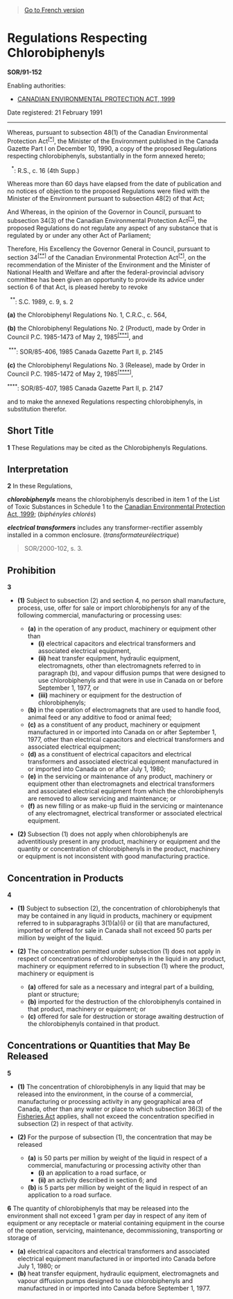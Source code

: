 > [Go to French version](/fr/Règlements/Décrets,%20ordonnances%20et%20règlements%20statutaires/91/152.md)

# Regulations Respecting Chlorobiphenyls

**SOR/91-152**

Enabling authorities: 
- [CANADIAN ENVIRONMENTAL PROTECTION ACT, 1999](/en/Acts/Statutes%20of%20Canada/1999/c.%2033.md)

Date registered: 21 February 1991

----------

Whereas, pursuant to subsection 48(1) of the Canadian Environmental Protection Act<sup><a href='#footnote1_e'>[*]</a></sup>, the Minister of the Environment published in the Canada Gazette Part I on December 10, 1990, a copy of the proposed Regulations respecting chlorobiphenyls, substantially in the form annexed hereto;

<a name='footnote1_e'><sup>   *</sup></a>: R.S., c. 16 (4th Supp.)<br />

Whereas more than 60 days have elapsed from the date of publication and no notices of objection to the proposed Regulations were filed with the Minister of the Environment pursuant to subsection 48(2) of that Act;

And Whereas, in the opinion of the Governor in Council, pursuant to subsection 34(3) of the Canadian Environmental Protection Act<sup><a href='#footnote1_e'>[*]</a></sup>, the proposed Regulations do not regulate any aspect of any substance that is regulated by or under any other Act of Parliament;

Therefore, His Excellency the Governor General in Council, pursuant to section 34<sup><a href='#footnote2_e'>[**]</a></sup> of the Canadian Environmental Protection Act<sup><a href='#footnote1_e'>[*]</a></sup>, on the recommendation of the Minister of the Environment and the Minister of National Health and Welfare and after the federal-provincial advisory committee has been given an opportunity to provide its advice under section 6 of that Act, is pleased hereby to revoke

<a name='footnote2_e'><sup>  **</sup></a>: S.C. 1989, c. 9, s. 2<br />

**(a)** the Chlorobiphenyl Regulations No. 1, C.R.C., c. 564,

**(b)** the Chlorobiphenyl Regulations No. 2 (Product), made by Order in Council P.C. 1985-1473 of May 2, 1985<sup><a href='#footnote3_e'>[***]</a></sup>, and

<a name='footnote3_e'><sup> ***</sup></a>: SOR/85-406, 1985 Canada Gazette Part II, p. 2145<br />

**(c)** the Chlorobiphenyl Regulations No. 3 (Release), made by Order in Council P.C. 1985-1472 of May 2, 1985<sup><a href='#footnote4_e'>[****]</a></sup>,

<a name='footnote4_e'><sup>****</sup></a>: SOR/85-407, 1985 Canada Gazette Part II, p. 2147<br />

and to make the annexed Regulations respecting chlorobiphenyls, in substitution therefor.




## Short Title


**1** These Regulations may be cited as the Chlorobiphenyls Regulations.




## Interpretation


**2** In these Regulations,

***chlorobiphenyls*** means the chlorobiphenyls described in item 1 of the List of Toxic Substances in Schedule 1 to the [Canadian Environmental Protection Act, 1999](/en/Acts/Statutes%20of%20Canada/1999/c.%2033.md); (*biphényles chlorés*)

***electrical transformers*** includes any transformer-rectifier assembly installed in a common enclosure. (*transformateurélectrique*) 
> SOR/2000-102, s. 3.





## Prohibition


**3** 

- **(1)** Subject to subsection (2) and section 4, no person shall manufacture, process, use, offer for sale or import chlorobiphenyls for any of the following commercial, manufacturing or processing uses:
	- **(a)** in the operation of any product, machinery or equipment other than
		- **(i)** electrical capacitors and electrical transformers and associated electrical equipment,
		- **(ii)** heat transfer equipment, hydraulic equipment, electromagnets, other than electromagnets referred to in paragraph (b), and vapour diffusion pumps that were designed to use chlorobiphenyls and that were in use in Canada on or before September 1, 1977, or
		- **(iii)** machinery or equipment for the destruction of chlorobiphenyls;
	- **(b)** in the operation of electromagnets that are used to handle food, animal feed or any additive to food or animal feed;
	- **(c)** as a constituent of any product, machinery or equipment manufactured in or imported into Canada on or after September 1, 1977, other than electrical capacitors and electrical transformers and associated electrical equipment;
	- **(d)** as a constituent of electrical capacitors and electrical transformers and associated electrical equipment manufactured in or imported into Canada on or after July 1, 1980;
	- **(e)** in the servicing or maintenance of any product, machinery or equipment other than electromagnets and electrical transformers and associated electrical equipment from which the chlorobiphenyls are removed to allow servicing and maintenance; or
	- **(f)** as new filling or as make-up fluid in the servicing or maintenance of any electromagnet, electrical transformer or associated electrical equipment.

- **(2)** Subsection (1) does not apply when chlorobiphenyls are adventitiously present in any product, machinery or equipment and the quantity or concentration of chlorobiphenyls in the product, machinery or equipment is not inconsistent with good manufacturing practice.




## Concentration in Products


**4** 

- **(1)** Subject to subsection (2), the concentration of chlorobiphenyls that may be contained in any liquid in products, machinery or equipment referred to in subparagraphs 3(1)(a)(i) or (ii) that are manufactured, imported or offered for sale in Canada shall not exceed 50 parts per million by weight of the liquid.

- **(2)** The concentration permitted under subsection (1) does not apply in respect of concentrations of chlorobiphenyls in the liquid in any product, machinery or equipment referred to in subsection (1) where the product, machinery or equipment is
	- **(a)** offered for sale as a necessary and integral part of a building, plant or structure;
	- **(b)** imported for the destruction of the chlorobiphenyls contained in that product, machinery or equipment; or
	- **(c)** offered for sale for destruction or storage awaiting destruction of the chlorobiphenyls contained in that product.




## Concentrations or Quantities that May Be Released


**5** 

- **(1)** The concentration of chlorobiphenyls in any liquid that may be released into the environment, in the course of a commercial, manufacturing or processing activity in any geographical area of Canada, other than any water or place to which subsection 36(3) of the [Fisheries Act](/en/Acts/Revised%20Statutes%20of%20Canada/F/F-14.md) applies, shall not exceed the concentration specified in subsection (2) in respect of that activity.

- **(2)** For the purpose of subsection (1), the concentration that may be released
	- **(a)** is 50 parts per million by weight of the liquid in respect of a commercial, manufacturing or processing activity other than
		- **(i)** an application to a road surface, or
		- **(ii)** an activity described in section 6; and
	- **(b)** is 5 parts per million by weight of the liquid in respect of an application to a road surface.



**6** The quantity of chlorobiphenyls that may be released into the environment shall not exceed 1 gram per day in respect of any item of equipment or any receptacle or material containing equipment in the course of the operation, servicing, maintenance, decommissioning, transporting or storage of
- **(a)** electrical capacitors and electrical transformers and associated electrical equipment manufactured in or imported into Canada before July 1, 1980; or
- **(b)** heat transfer equipment, hydraulic equipment, electromagnets and vapour diffusion pumps designed to use chlorobiphenyls and manufactured in or imported into Canada before September 1, 1977.


